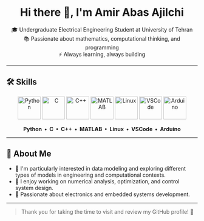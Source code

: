 <h1 align="center">Hi there 👋, I'm Amir Abas Ajilchi</h1>

<p align="center">
🎓 Undergraduate Electrical Engineering Student at University of Tehran<br>
📚 Passionate about mathematics, computational thinking, and programming<br>
⚡ Always learning, always building
</p>

---

## 🛠️ Skills

<p align="center">
  <img src="https://cdn.jsdelivr.net/gh/devicons/devicon/icons/python/python-original.svg" width="60" height="60" alt="Python"/>
  <img src="https://cdn.jsdelivr.net/gh/devicons/devicon/icons/c/c-original.svg" width="60" height="60" alt="C"/>
  <img src="https://cdn.jsdelivr.net/gh/devicons/devicon/icons/cplusplus/cplusplus-original.svg" width="60" height="60" alt="C++"/>
  <img src="https://cdn.jsdelivr.net/gh/devicons/devicon/icons/matlab/matlab-original.svg" width="60" height="60" alt="MATLAB"/>
  <img src="https://cdn.jsdelivr.net/gh/devicons/devicon/icons/linux/linux-original.svg" width="60" height="60" alt="Linux"/>
  <img src="https://cdn.jsdelivr.net/gh/devicons/devicon/icons/vscode/vscode-original.svg" width="60" height="60" alt="VSCode"/>
  <img src="https://cdn.jsdelivr.net/gh/devicons/devicon/icons/arduino/arduino-original.svg" width="60" height="60" alt="Arduino"/>
</p>

<p align="center">
  <strong>Python &nbsp;•&nbsp; C &nbsp;•&nbsp; C++ &nbsp;•&nbsp; MATLAB &nbsp;•&nbsp; Linux &nbsp;•&nbsp; VSCode &nbsp;•&nbsp; Arduino</strong>
</p>

---

## 📌 About Me

- 🎯 I'm particularly interested in data modeling and exploring different types of models in engineering and computational contexts.
- 🧠 I enjoy working on numerical analysis, optimization, and control system design.
- 🤖 Passionate about electronics and embedded systems development.

---

> Thank you for taking the time to visit and review my GitHub profile! 🙏
